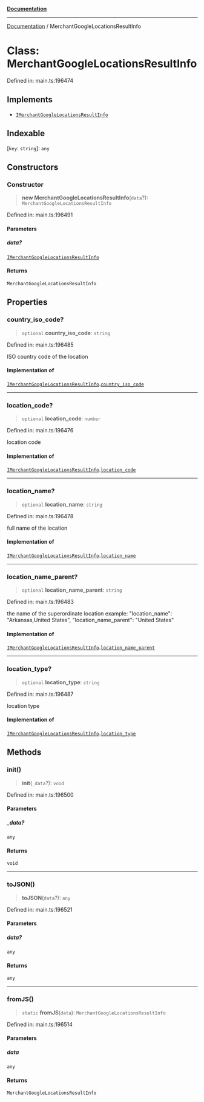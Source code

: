 [**Documentation**](../README.md)

***

[Documentation](../README.md) / MerchantGoogleLocationsResultInfo

# Class: MerchantGoogleLocationsResultInfo

Defined in: main.ts:196474

## Implements

- [`IMerchantGoogleLocationsResultInfo`](../interfaces/IMerchantGoogleLocationsResultInfo.md)

## Indexable

\[`key`: `string`\]: `any`

## Constructors

### Constructor

> **new MerchantGoogleLocationsResultInfo**(`data`?): `MerchantGoogleLocationsResultInfo`

Defined in: main.ts:196491

#### Parameters

##### data?

[`IMerchantGoogleLocationsResultInfo`](../interfaces/IMerchantGoogleLocationsResultInfo.md)

#### Returns

`MerchantGoogleLocationsResultInfo`

## Properties

### country\_iso\_code?

> `optional` **country\_iso\_code**: `string`

Defined in: main.ts:196485

ISO country code of the location

#### Implementation of

[`IMerchantGoogleLocationsResultInfo`](../interfaces/IMerchantGoogleLocationsResultInfo.md).[`country_iso_code`](../interfaces/IMerchantGoogleLocationsResultInfo.md#country_iso_code)

***

### location\_code?

> `optional` **location\_code**: `number`

Defined in: main.ts:196476

location code

#### Implementation of

[`IMerchantGoogleLocationsResultInfo`](../interfaces/IMerchantGoogleLocationsResultInfo.md).[`location_code`](../interfaces/IMerchantGoogleLocationsResultInfo.md#location_code)

***

### location\_name?

> `optional` **location\_name**: `string`

Defined in: main.ts:196478

full name of the location

#### Implementation of

[`IMerchantGoogleLocationsResultInfo`](../interfaces/IMerchantGoogleLocationsResultInfo.md).[`location_name`](../interfaces/IMerchantGoogleLocationsResultInfo.md#location_name)

***

### location\_name\_parent?

> `optional` **location\_name\_parent**: `string`

Defined in: main.ts:196483

the name of the superordinate location
example:
"location_name": "Arkansas,United States",
"location_name_parent": "United States"

#### Implementation of

[`IMerchantGoogleLocationsResultInfo`](../interfaces/IMerchantGoogleLocationsResultInfo.md).[`location_name_parent`](../interfaces/IMerchantGoogleLocationsResultInfo.md#location_name_parent)

***

### location\_type?

> `optional` **location\_type**: `string`

Defined in: main.ts:196487

location type

#### Implementation of

[`IMerchantGoogleLocationsResultInfo`](../interfaces/IMerchantGoogleLocationsResultInfo.md).[`location_type`](../interfaces/IMerchantGoogleLocationsResultInfo.md#location_type)

## Methods

### init()

> **init**(`_data`?): `void`

Defined in: main.ts:196500

#### Parameters

##### \_data?

`any`

#### Returns

`void`

***

### toJSON()

> **toJSON**(`data`?): `any`

Defined in: main.ts:196521

#### Parameters

##### data?

`any`

#### Returns

`any`

***

### fromJS()

> `static` **fromJS**(`data`): `MerchantGoogleLocationsResultInfo`

Defined in: main.ts:196514

#### Parameters

##### data

`any`

#### Returns

`MerchantGoogleLocationsResultInfo`

